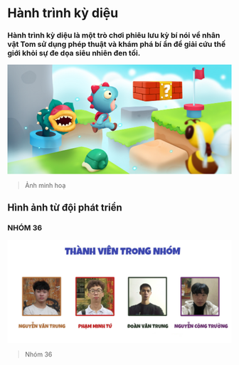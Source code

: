 # Hành trình kỳ diệu
### Hành trình kỳ diệu là một trò chơi phiêu lưu kỳ bí nói về nhân vật Tom sử dụng phép thuật và khám phá bí ẩn để giải cứu thế giới khỏi sự đe dọa siêu nhiên đen tối.

![Hành trình kỳ diệu](./Assets/Textures/cover.png)
> Ảnh minh hoạ

## Hình ảnh từ đội phát triển
### NHÓM 36
![Team-member](./Assets/Textures/team.jpg)
> Nhóm 36
